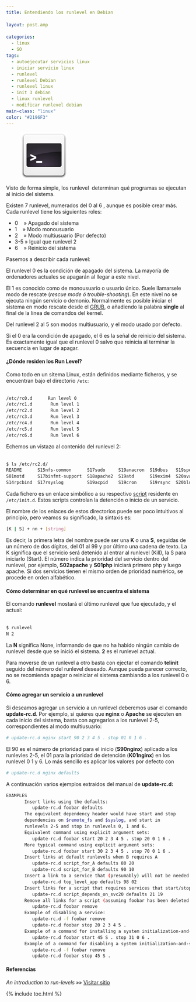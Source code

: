 ```yaml
---
title: Entendiendo los runlevel en Debian

layout: post.amp

categories:
  - linux
  - SO
tags:
  - autoejecutar servicios linux
  - iniciar servicio linux
  - runlevel
  - runlevel Debian
  - runlevel linux
  - init 3 debian
  - linux runlevel
  - modificar runlevel debian
main-class: "linux"
color: "#2196F3"
---
```


<figure>
<img  alt="sh" src="/assets/img/2012/07/sh1.png"  />
</figure>

Visto de forma simple, los runlevel  determinan qué programas se ejecutan al inicio del sistema.

Existen 7 runlevel, numerados del 0 al 6 , aunque es posible crear más. Cada runlevel tiene los siguientes roles:

- 0    » Apagado del sistema
- 1    » Modo monousuario
- 2    » Modo multiusuario (Por defecto)
- 3-5  » Igual que runlevel 2
- 6    » Reinicio del sistema

Pasemos a describir cada runlevel:  

<!--ad-->

El runlevel 0 es la condición de apagado del sistema. La mayoría de ordenadores actuales se apagarán al llegar a este nivel.

El 1 es conocido como de monousuario o usuario único. Suele llamarsele modo de rescate (_rescue mode ó trouble-shooting_). En este nivel no se ejecuta ningún servicio o demonio. Normalmente es posible iniciar el sistema en modo rescate desde el [GRUB][1], o añadiendo la palabra __single__ al final de la línea de comandos del kernel.

Del runlevel 2 al 5 son modos multiusuario, y el modo usado por defecto.

Si el 0 era la condición de apagado, el 6 es la señal de reinicio del sistema. Es exactamente igual que el runlevel 0 salvo que reinicia al terminar la secuencia en lugar de apagar.

#### ¿Dónde residen los Run Level?

Como todo en un sitema Linux, están definidos mediante ficheros, y se encuentran bajo el directorio `/etc`:

```bash

/etc/rc0.d      Run level 0
/etc/rc1.d       Run level 1
/etc/rc2.d       Run level 2
/etc/rc3.d       Run level 3
/etc/rc4.d       Run level 4
/etc/rc5.d       Run level 5
/etc/rc6.d       Run level 6

```

Echemos un vistazo al contenido del runlevel 2:

```bash

$ ls /etc/rc2.d/
README      S15nfs-common      S17sudo     S19anacron  S19dbus   S19speech-dispatcher  S20network-manager  S21pulseaudio  S22libvirt-guests  S23rmnologin
S01motd     S17binfmt-support  S18apache2  S19atd      S19exim4  S20avahi-daemon       S21gdm3             S21saned       S23minissdpd
S14rpcbind  S17rsyslog         S19acpid    S19cron     S19rsync  S20bluetooth          S21libvirt-bin      S22bootlogs    S23rc.local

```

Cada fichero es un enlace simbólico a su respectivo [script][2] residente en `/etc/init.d`. Estos scripts controlan la detención o inicio de un servicio.

El nombre de los enlaces de estos directorios puede ser poco intuitivos al principio, pero veamos su significado, la sintaxis es:

```bash
[K | S] + nn + [string]
```

Es decir, la primera letra del nombre puede ser una **K** o una **S**, seguidas de un número de dos dígitos, del 01 al 99 y por último una cadena de texto. La K significa que el servicio será detenido al entrar al runlevel (Kill), la S para iniciarlo (Start). El número indica la prioridad del servicio dentro del runlevel, por ejemplo, **S02apache** y **S01php** iniciará primero php y luego apache. Si dos servicios tienen el mismo orden de prioridad numérico, se procede en orden alfabético.

#### Cómo determinar en qué runlevel se encuentra el sistema

El comando **runlevel** mostará el último runlevel que fue ejecutado, y el actual:

```bash

$ runlevel
N 2

```

La **N** significa None, informando de que no ha habido ningún cambio de runlevel desde que se inició el sistema. **2** es el runlevel actual.

Para moverse de un runlevel a otro basta con ejectar el comando **telinit** seguido del número del runlevel deseado. Aunque pueda parecer correcto, no se recomienda apagar o reiniciar el sistema cambiando a los runlevel 0 o 6.

#### Cómo agregar un servicio a un runlevel

Si deseamos agregar un servicio a un runlevel deberemos usar el comando **update-rc.d**. Por ejemplo, si quieres que **nginx** o **Apache** se ejecuten en cada inicio del sistema, basta con agregarlos a los runlevel 2-5, correspondientes al modo multiusuario:

```bash
# update-rc.d nginx start 90 2 3 4 5 . stop 01 0 1 6 .
```

El 90 es el número de prioridad para el inicio (**S90nginx**) aplicado a los runlevles 2-5, el 01 para la prioridad de detención (**K01nginx**) en los runlevel 0 1 y 6. Lo más sencillo es aplicar los valores por defecto con

```bash
# update-rc.d nginx defaults
```

A continuación varios ejemplos extraidos del manual de **update-rc.d:**

```bash
EXAMPLES
       Insert links using the defaults:
          update-rc.d foobar defaults
       The equivalent dependency header would have start and stop
       dependencies on $remote_fs and $syslog, and start in
       runlevels 2-5 and stop in runlevels 0, 1 and 6.
       Equivalent command using explicit argument sets:
          update-rc.d foobar start 20 2 3 4 5 . stop 20 0 1 6 .
       More typical command using explicit argument sets:
          update-rc.d foobar start 30 2 3 4 5 . stop 70 0 1 6 .
       Insert links at default runlevels when B requires A
          update-rc.d script_for_A defaults 80 20
          update-rc.d script_for_B defaults 90 10
       Insert a link to a service that (presumably) will not be needed by any other daemon
          update-rc.d top_level_app defaults 98 02
       Insert links for a script that requires services that start/stop at sequence number 20
          update-rc.d script_depends_on_svc20 defaults 21 19
       Remove all links for a script (assuming foobar has been deleted already):
          update-rc.d foobar remove
       Example of disabling a service:
          update-rc.d -f foobar remove
          update-rc.d foobar stop 20 2 3 4 5 .
       Example of a command for installing a system initialization-and-shutdown script:
          update-rc.d foobar start 45 S . stop 31 0 6 .
       Example of a command for disabling a system initialization-and-shutdown script:
          update-rc.d -f foobar remove
          update-rc.d foobar stop 45 S .
```

#### Referencias

*An introduction to run-levels* »» <a href="http://www.debian-administration.org/articles/212" target="_blank">Visitar sitio</a>

 [1]: https://elbauldelprogramador.com/grub-customizer-20-personaliza-tu-grub2/ "Grub Customizer 2.0, personaliza tu GRUB2"
 [2]: https://elbauldelprogramador.com/

{% include toc.html %}
